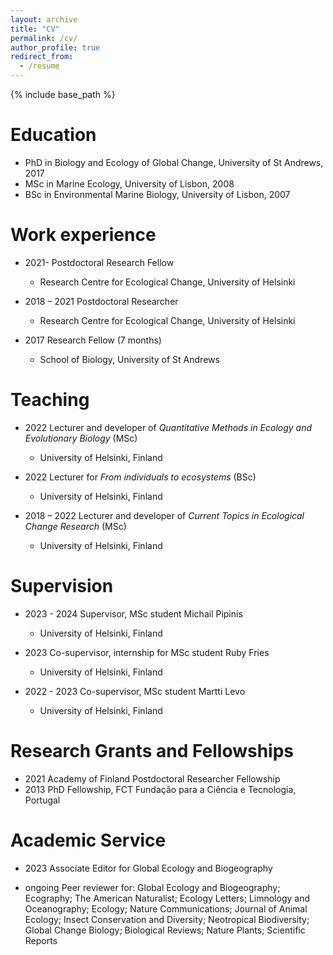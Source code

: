 ```yaml
---
layout: archive
title: "CV"
permalink: /cv/
author_profile: true
redirect_from:
  - /resume
---
```


{% include base_path %}

Education
======
* PhD in Biology and Ecology of Global Change, University of St Andrews, 2017
* MSc in Marine Ecology, University of Lisbon, 2008
* BSc in Environmental Marine Biology, University of Lisbon, 2007


Work experience
======
* 2021-       Postdoctoral Research Fellow
  * Research Centre for Ecological Change, University of Helsinki

* 2018 – 2021	Postdoctoral Researcher
  * Research Centre for Ecological Change, University of Helsinki
  
* 2017       Research Fellow (7 months)
   * School of Biology, University of St Andrews


Teaching
======
* 2022	       Lecturer and developer of *Quantitative Methods in Ecology and Evolutionary Biology* (MSc)
  * University of Helsinki, Finland

* 2022	       Lecturer for *From individuals to ecosystems* (BSc)
  * University of Helsinki, Finland

* 2018 – 2022  Lecturer and developer of *Current Topics in Ecological Change Research* (MSc)
  * University of Helsinki, Finland


Supervision
======
* 2023 - 2024   Supervisor, MSc student Michail Pipinis
  * University of Helsinki, Finland

* 2023          Co-supervisor, internship for MSc student Ruby Fries
  * University of Helsinki, Finland

* 2022 - 2023   Co-supervisor, MSc student Martti Levo
  * University of Helsinki, Finland


Research Grants and Fellowships
======
* 2021      Academy of Finland Postdoctoral Researcher Fellowship
* 2013      PhD Fellowship, FCT Fundação para a Ciência e Tecnologia, Portugal


Academic Service
======
* 2023       Associate Editor for Global Ecology and Biogeography

* ongoing    Peer reviewer for: Global Ecology and Biogeography; Ecography; The American Naturalist; Ecology Letters; Limnology and Oceanography; Ecology; Nature Communications; Journal of Animal Ecology; Insect Conservation and Diversity; Neotropical Biodiversity; Global Change Biology; Biological Reviews; Nature Plants; Scientific Reports

